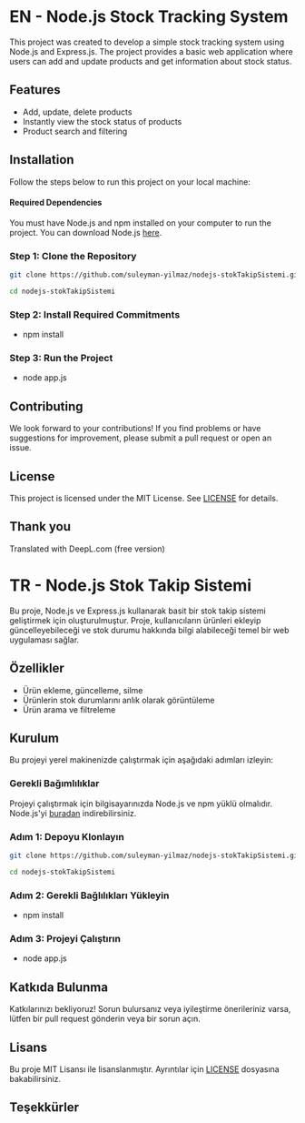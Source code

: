 # EN - Node.js Stock Tracking System
This project was created to develop a simple stock tracking system using Node.js and Express.js. The project provides a basic web application where users can add and update products and get information about stock status.

## Features

- Add, update, delete products
- Instantly view the stock status of products
- Product search and filtering

## Installation

Follow the steps below to run this project on your local machine:

#### Required Dependencies

You must have Node.js and npm installed on your computer to run the project. You can download Node.js [here](https://nodejs.org/).

### Step 1: Clone the Repository

```bash
git clone https://github.com/suleyman-yilmaz/nodejs-stokTakipSistemi.git
```
```bash
cd nodejs-stokTakipSistemi
```
### Step 2: Install Required Commitments
- npm install

### Step 3: Run the Project
- node app.js

## Contributing

We look forward to your contributions! If you find problems or have suggestions for improvement, please submit a pull request or open an issue.

## License

This project is licensed under the MIT License. See [LICENSE](LICENSE) for details.

## Thank you

Translated with DeepL.com (free version)

# TR - Node.js Stok Takip Sistemi
Bu proje, Node.js ve Express.js kullanarak basit bir stok takip sistemi geliştirmek için oluşturulmuştur. Proje, kullanıcıların ürünleri ekleyip güncelleyebileceği ve stok durumu hakkında bilgi alabileceği temel bir web uygulaması sağlar.

## Özellikler

- Ürün ekleme, güncelleme, silme
- Ürünlerin stok durumlarını anlık olarak görüntüleme
- Ürün arama ve filtreleme

## Kurulum

Bu projeyi yerel makinenizde çalıştırmak için aşağıdaki adımları izleyin:

### Gerekli Bağımlılıklar

Projeyi çalıştırmak için bilgisayarınızda Node.js ve npm yüklü olmalıdır. Node.js'yi [buradan](https://nodejs.org/) indirebilirsiniz.

### Adım 1: Depoyu Klonlayın

```bash
git clone https://github.com/suleyman-yilmaz/nodejs-stokTakipSistemi.git
```
```bash
cd nodejs-stokTakipSistemi
```
### Adım 2: Gerekli Bağlılıkları Yükleyin
- npm install

### Adım 3: Projeyi Çalıştırın
- node app.js

## Katkıda Bulunma

Katkılarınızı bekliyoruz! Sorun bulursanız veya iyileştirme önerileriniz varsa, lütfen bir pull request gönderin veya bir sorun açın.

## Lisans

Bu proje MIT Lisansı ile lisanslanmıştır. Ayrıntılar için [LICENSE](LICENSE) dosyasına bakabilirsiniz.

## Teşekkürler
